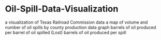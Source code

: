 # Oil-Spill-Data-Visualization
a visualization of Texas Railroad Commission data
a map of volume and number of oil spills by county
production data graph
barrels of oil produced per barrel of oil spilled (Lost)
barrels of oil produced per spill
